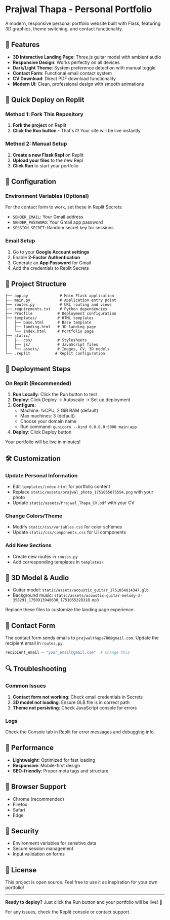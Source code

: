 
# Prajwal Thapa - Personal Portfolio

A modern, responsive personal portfolio website built with Flask, featuring 3D graphics, theme switching, and contact functionality.

## 🌟 Features

- **3D Interactive Landing Page**: Three.js guitar model with ambient audio
- **Responsive Design**: Works perfectly on all devices
- **Dark/Light Theme**: System preference detection with manual toggle
- **Contact Form**: Functional email contact system
- **CV Download**: Direct PDF download functionality
- **Modern UI**: Clean, professional design with smooth animations

## 🚀 Quick Deploy on Replit

### Method 1: Fork This Repository
1. **Fork the project** on Replit
2. **Click the Run button** - That's it! Your site will be live instantly.

### Method 2: Manual Setup
1. **Create a new Flask Repl** on Replit
2. **Upload your files** to the new Repl
3. **Click Run** to start your portfolio

## 🔧 Configuration

### Environment Variables (Optional)
For the contact form to work, set these in Replit Secrets:
- `SENDER_EMAIL`: Your Gmail address
- `SENDER_PASSWORD`: Your Gmail app password
- `SESSION_SECRET`: Random secret key for sessions

### Email Setup
1. Go to your **Google Account settings**
2. Enable **2-Factor Authentication**
3. Generate an **App Password** for Gmail
4. Add the credentials to Replit Secrets

## 📁 Project Structure

```
├── app.py              # Main Flask application
├── main.py             # Application entry point
├── routes.py           # URL routing and views
├── requirements.txt    # Python dependencies
├── Procfile           # Deployment configuration
├── templates/         # HTML templates
│   ├── base.html      # Base template
│   ├── landing.html   # 3D landing page
│   └── index.html     # Portfolio page
├── static/
│   ├── css/           # Stylesheets
│   ├── js/            # JavaScript files
│   └── assets/        # Images, CV, 3D models
└── .replit           # Replit configuration
```

## 🎯 Deployment Steps

### On Replit (Recommended)
1. **Run Locally**: Click the Run button to test
2. **Deploy**: Click Deploy → Autoscale → Set up deployment
3. **Configure**:
   - Machine: 1vCPU, 2 GiB RAM (default)
   - Max machines: 3 (default)
   - Choose your domain name
   - Run command: `gunicorn --bind 0.0.0.0:5000 main:app`
4. **Deploy**: Click Deploy button

Your portfolio will be live in minutes!

## 🛠️ Customization

### Update Personal Information
- Edit `templates/index.html` for portfolio content
- Replace `static/assets/prajwal_photo_1751055075554.png` with your photo
- Update `static/assets/Prajwal_Thapa_CV.pdf` with your CV

### Change Colors/Theme
- Modify `static/css/variables.css` for color schemes
- Update `static/css/components.css` for UI components

### Add New Sections
- Create new routes in `routes.py`
- Add corresponding templates in `templates/`

## 🎵 3D Model & Audio
- Guitar model: `static/assets/acoustic_guitar_1751054814347.glb`
- Background music: `static/assets/acoustic-guitar-melody-2-358291_1750913948630_1751055328318.mp3`

Replace these files to customize the landing page experience.

## 📧 Contact Form
The contact form sends emails to `prajwalthapa780@gmail.com`. Update the recipient email in `routes.py`:

```python
recipient_email = "your_email@gmail.com"  # Change this
```

## 🔍 Troubleshooting

### Common Issues
1. **Contact form not working**: Check email credentials in Secrets
2. **3D model not loading**: Ensure GLB file is in correct path
3. **Theme not persisting**: Check JavaScript console for errors

### Logs
Check the Console tab in Replit for error messages and debugging info.

## 🚀 Performance
- **Lightweight**: Optimized for fast loading
- **Responsive**: Mobile-first design
- **SEO-friendly**: Proper meta tags and structure

## 📱 Browser Support
- Chrome (recommended)
- Firefox
- Safari
- Edge

## 🔐 Security
- Environment variables for sensitive data
- Secure session management
- Input validation on forms

## 📄 License
This project is open source. Feel free to use it as inspiration for your own portfolio!

---

**Ready to deploy?** Just click the Run button and your portfolio will be live! 🎉

For any issues, check the Replit console or contact support.

